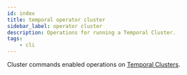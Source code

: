 ```yaml
---
id: index
title: temporal operator cluster
sidebar_label: operator cluster
description: Operations for running a Temporal Cluster.
tags:
	- cli
---
```


Cluster commands enabled operations on [Temporal Clusters](/concepts/what-is-a-cluster).
